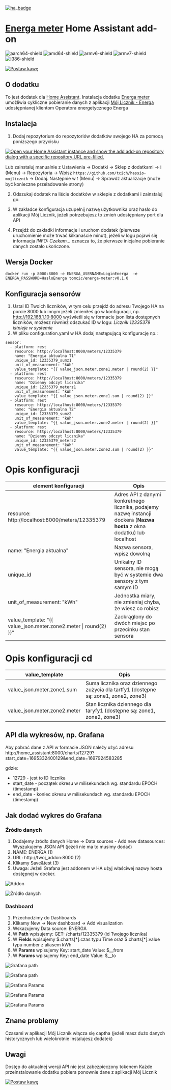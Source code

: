 [![ha_badge](https://img.shields.io/badge/Home%20Assistant-Add%20On-blue.svg)](https://www.home-assistant.io/)
# [Energa meter](https://github.com/tcich/ha-addon-energa-meter) Home Assistant add-on

[aarch64-shield]: https://img.shields.io/badge/aarch64-yes-green.svg
[amd64-shield]: https://img.shields.io/badge/amd64-yes-green.svg
[armv6-shield]: https://img.shields.io/badge/armv6-yes-green.svg
[armv7-shield]: https://img.shields.io/badge/armv7-yes-green.svg
[i386-shield]: https://img.shields.io/badge/i386-yes-green.svg
![aarch64-shield]
![amd64-shield]
![armv6-shield]
![armv7-shield]
![i386-shield]


[![Postaw kawę][kawa-logo]][kawa]

[kawa-logo]: https://github.com/tcich/ha-addon-energa-meter/blob/main/img/buycoffeeto-btn-primary-outline.png
[kawa]: https://buycoffee.to/tcich



## O dodatku

To jest dodatek dla [Home Assistant](https://www.home-assistant.io/). Instalacja dodatku [Energa meter](https://github.com/tcich/ha-addon-energa-meter) umożliwia cykliczne pobieranie danych z aplikacji [Mój Licznik - Energa](https://mojlicznik.energa-operator.pl) udostępnianej klientom Operatora energetycznego Energa

## Instalacja
1) Dodaj repozytorium do repozytoriów dodatków swojego HA za pomocą poniższego przycisku

[![Open your Home Assistant instance and show the add add-on repository dialog with a specific repository URL pre-filled.](https://my.home-assistant.io/badges/supervisor_add_addon_repository.svg)](https://my.home-assistant.io/redirect/supervisor_add_addon_repository/?repository_url=https%3A%2F%2Fgithub.com%2Ftcich%2Fha-addon-energa-meter)

Lub zainstaluj manualnie z Ustawienia -> Dodatki -> Sklep z dodatkami -> ⁞ (Menu) -> Repozytoria -> Wpisz `https://github.com/tcich/hassio-mojlicznik` -> Dodaj. Następnie w ⁞ (Menu) -> Sprawdź aktualizacje (może być konieczne przeładowanie strony)

2) Odszukaj dodatek na liście dodatków w sklepie z dodatkami i zainstaluj go.

3) W zakładce konfiguracja uzupełnij nazwę użytkownika oraz hasło do aplikacji Mój Licznik, jeżeli potrzebujesz to zmień udostępniany port dla API

4) Przejdź do zakładki informacje i uruchom dodatek (pierwsze uruchomienie może trwać kilkanaście minut), jeżeli w logu pojawi się informacja *INFO: Czekam...* oznacza to, że pierwsze inicjalne pobieranie danych zostało ukończone.


## Wersja Docker
```
docker run -p 8000:8000 -e ENERGA_USERNAME=LoginEnerga  -e ENERGA_PASSWORD=HasloEnerga tomcic/energa-meter:v0.1.0
```

## Konfiguracja sensorów
1) Ustal ID Twoich liczników, w tym celu przejdź do adresu Twojego HA na porcie 8000 lub innym jeźeli zmieniłeś go w konfiguracji, np. http://192.168.1.10:8000 wyświetli się w formacie json lista dostępnych liczników, możesz również odszukać ID w logu: *Licznik 12335379 istnieje w systemie*
2) W pliku configuration.yaml w HA dodaj następującą konfigurację np.:

```
sensor:
  - platform: rest
    resource: http://localhost:8000/meters/12335379
    name: "Energia aktualna T1"
    unique_id: 12335379_sumz1
    unit_of_measurement: "kWh"
    value_template: "{{ value_json.meter.zone1.meter | round(2) }}"   
  - platform: rest
    resource: http://localhost:8000/meters/12335379
    name: "Dzienny odczyt licznika"
    unique_id: 12335379_meterz1
    unit_of_measurement: "kWh"
    value_template: "{{ value_json.meter.zone1.sum | round(2) }}"
  - platform: rest
    resource: http://localhost:8000/meters/12335379
    name: "Energia aktualna T2"
    unique_id: 12335379_sumz2
    unit_of_measurement: "kWh"
    value_template: "{{ value_json.meter.zone2.meter | round(2) }}"   
  - platform: rest
    resource: http://localhost:8000/meters/12335379
    name: "Dzienny odczyt licznika"
    unique_id: 12335379_meterz2
    unit_of_measurement: "kWh"
    value_template: "{{ value_json.meter.zone2.sum | round(2) }}" 
```    

# Opis konfiguracji
| element konfiguracji | Opis |
|-------------------|-------------------|
| resource: http://localhost:8000/meters/12335379     | Adres API z danymi konkretnego licznika, podajemy nazwę instancji dockera (**Nazwa hosta** z okna dodatku) lub localhost|
| name: "Energia aktualna"    | Nazwa sensora, wpisz dowolną|
| unique_id   | Unikalny ID sensora, nie mogą być w systemie dwa sensory z tym samym ID|
| unit_of_measurement: "kWh"   | Jednostka miary, nie zmieniaj chyba, że wiesz co robisz|
| value_template: "{{ value_json.meter.zone2.meter \| round(2) }}"   | Zaokrąglony do dwóch miejsc po przecinku stan sensora|

# Opis konfiguracji cd
| value_template | Opis |
|-------------------|-------------------|
| value_json.meter.zone1.sum     | Suma licznika oraz dziennego zużycia dla tartfy1 (dostępne są: zone1, zone2, zone3)|
| value_json.meter.zone2.meter     | Stan licznika dziennego dla taryfy1 (dostępne są: zone1, zone2, zone3)|


## API dla wykresów, np. Grafana
Aby pobrać dane z API w formacie JSON należy użyć adresu http://home_assistant:8000/charts/12729?start_date=1695332400129&end_date=1697924583285

gdzie: 
* 12729 - jest to ID licznika
* start_date - początek okresu w milisekundach wg. standardu EPOCH (timestamp)
* end_date - koniec okresu w milisekundach wg. standardu EPOCH (timestamp)

## Jak dodać wykres do Grafana
### Źródło danych
1) Dodajemy źródło danych Home -> Data sources - Add new datasources: Wyszukujemy JSON API (jeżeli nie ma to musimy dodać)
2) NAME: ENERGA (1)
3) URL: http://twoj_addon:8000 (2)
4) Klikamy Save&test (3)
5) Uwaga: Jeżeli Grafana jest addonem w HA użyj właściwej nazwy hosta dostępnej w docker.

![Addon](https://github.com/tcich/ha-addon-energa-meter/blob/main/img/addon.png "Nazwa hosta")

![Żródło danych](https://github.com/tcich/ha-addon-energa-meter/blob/main/img/grafana_01.png "Grafana źródło danych")

### Dashboard
1) Przechodzimy do Dashboards
2) Klikamy New -> New dashboard -> Add visualization
3) Wskazujemy Data source: ENERGA
4) W **Path** wpisujemy: GET: /charts/12335379 (id Twojego licznika)
5) W **Fields** wpisujemy \$.charts\[\*\].czas typu Time oraz $.charts[*].value typu number z aliasem kWh
5) W **Params** wpisujemy Key: start_date Value: $__from
6) W **Params** wpisujemy Key: end_date Value: $__to

![Grafana path](https://github.com/tcich/ha-addon-energa-meter/blob/main/img/grafana_06.png "Grafana")

![Grafana path](https://github.com/tcich/ha-addon-energa-meter/blob/main/img/grafana_02.png "Grafana")

![Grafana Params](https://github.com/tcich/ha-addon-energa-meter/blob/main/img/grafana_03.png "Grafana")

![Grafana Params](https://github.com/tcich/ha-addon-energa-meter/blob/main/img/grafana_04.png "Grafana")

![Grafana Params](https://github.com/tcich/ha-addon-energa-meter/blob/main/img/grafana_05.png "Grafana")


## Znane problemy
Czasami w aplikacji Mój Licznik włącza się captha (jeżeli masz dużo danych historycznych lub wielokrotnie instalujesz dodatek)

## Uwagi
Dostęp do aktualnej wersji API nie jest zabezpieczony tokenem
Każde przeinstalowanie dodatku pobiera ponownie dane z aplikacji Mój Licznik

[![Postaw kawę][kawa-logo]][kawa]

